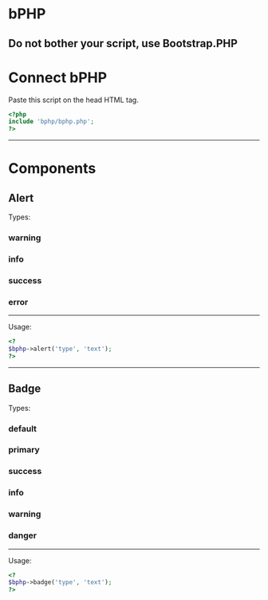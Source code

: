 # bPHP
Do not bother your script, use Bootstrap.PHP
---------------------------------------------------
# Connect bPHP
Paste this script on the head HTML tag.
```php
<?php
include 'bphp/bphp.php';
?>
```
---------------------------------------------------
# Components
## Alert
Types:<br>
### warning
### info
### success
### error
---------------------------------------------------
Usage:<br>
```php
<? 
$bphp->alert('type', 'text'); 
?>
```
---------------------------------------------------
## Badge
Types:<br>
### default
### primary
### success
### info
### warning
### danger
---------------------------------------------------
Usage:<br>
```php
<? 
$bphp->badge('type', 'text'); 
?>
```

